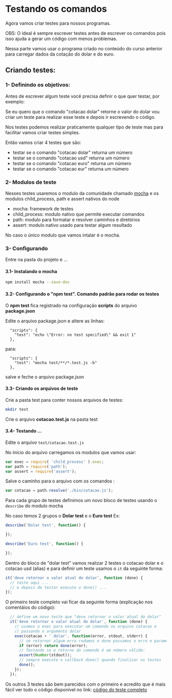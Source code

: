 # Testando os comandos 

Agora vamos criar testes para nossos programas.

OBS: O ideal é sempre escrever testes antes de escrever os comandos pois isso ajuda a gerar um código com menos problemas.

Nessa parte vamos usar o programa criado no conteúdo do curso anterior para carregar dados da cotação do dolar e do euro.

## Criando testes:

### 1- Definindo os objetivos:

Antes de escrever algum teste você precisa definir o que quer testar, por exemplo:

Se eu quero que o comando "cotacao dolar" retorne o valor do dolar vou criar um teste para realizar esse teste e depois ir escrevendo o código.

Nos testes podemos realizar praticamente qualquer tipo de teste mas para facilitar vamos criar testes simples.

Então vamos criar 4 testes que são:
- testar se o comando "cotacao  dolar" returna um número
- testar se o comando "cotacao  usd" returna um número
- testar se o comando "cotacao  euro" returna um número
- testar se o comando "cotacao  eur" returna um número

### 2- Modulos de teste

Nesses testes usaremos o modulo da comunidade chamado [mocha](https://mochajs.org/) e os modulos child_process, path e assert nativos do node

- mocha: framework de testes
- child_process: modulo nativo que permite executar comandos
- path: modulo para formatar e resolver caminhos e diretórios
- assert: modulo nativo usado para testar algum resultado

No caso o único modulo que vamos intalar é o mocha.

### 3- Configurando

Entre na pasta do projeto e ...

#### 3.1- Instalando o mocha

```sh
npm install mocha --save-dev
```

#### 3.2- Configurando o "npm test". Comando padrão para rodar os testes

O **npm test** fica registrado na configuração **scripts** do arquivo **package.json**

Edite o arquivo package.json e altere as linhas:

```
  "scripts": {
    "test": "echo \"Error: no test specified\" && exit 1"
  },
```

para: 

```
  "scripts": {
    "test": "mocha test/**/*.test.js -b"
  },
```

salve e feche o arquivo package.json

#### 3.3- Criando os arquivos de teste

Crie a pasta test para conter nossos arquivos de testes:

```sh
mkdir test
```

Crie o arquivo **cotacao.test.js** na pasta test

#### 3.4- Testando ...

Edite o arquivo `test/cotacao.test.js` 

No início do arquivo carregamos os modulos que vamos usar:

```js
var exec = require( 'child_process' ).exec;
var path = require('path');
var assert = require('assert');
```

Salve o caminho para o arquivo com os comandos :

```js
var cotacao = path.resolve('./bin/cotacao.js');
```

Para cada grupo de testes definimos um novo bloco de testes usando o `describe` do modulo mocha

No caso temos 2 grupos o **Dolar test** e o **Euro test** Ex:

```js
describe('Dolar test', function() {

});

describe('Euro test', function() {

});
```

Dentro do bloco de "dolar test" vamos realizar 2 testes o cotacao dolar e o cotacao usd (alias) e para definir um teste usamos o `it` da seguinte forma:

```js
it('deve retornar o valor atual do dolar', function (done) {
  // teste aqui ...
  // e depois de testar execute o done() ...
});
```

O primeiro teste completo vai ficar da seguinte forma (explicação nos comentáios do código):

```js
  // define um novo teste que "deve retornar o valor atual do dolar"
  it('deve retornar o valor atual do dolar', function (done) {
    // usamos o exec para executar um comando no arquivo cotacao e 
    // passando o argumento dolar
    exec(cotacao + ' dolar', function(error, stdout, stderr) {
      // se retornar algum erro rodamos o done passamos o erro e paramos a execução do teste aqui retornando
      if (error) return done(error);
      // Testando se o retorno do comando é um número válido:
      assert(Number(stdout));
      // sempre execute o callback done() quando finalizar os testes
      done();
    });
  });
```

Os outros 3 testes são bem parecidos com o primeiro e acredito que é mais fácil ver todo o código disponível no link: [código do teste completo](cotacao/test/cotacao.test.js)
